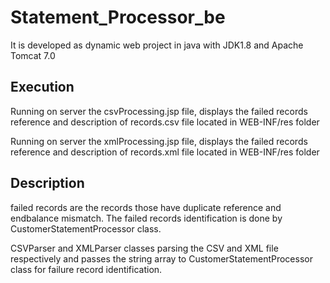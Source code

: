 # Statement_Processor_be
It is developed as dynamic web project in java with JDK1.8 and Apache Tomcat 7.0



## Execution
Running on server the csvProcessing.jsp file, displays the failed records reference and description of records.csv file 
located in WEB-INF/res folder

Running on server the xmlProcessing.jsp file, displays the failed records reference and description of records.xml file 
located in WEB-INF/res folder


## Description
failed records are the records those have duplicate reference and endbalance mismatch. The failed records identification is 
done by CustomerStatementProcessor class.

CSVParser and XMLParser classes parsing the CSV and XML file respectively and passes the string array to CustomerStatementProcessor class
for failure record identification.

